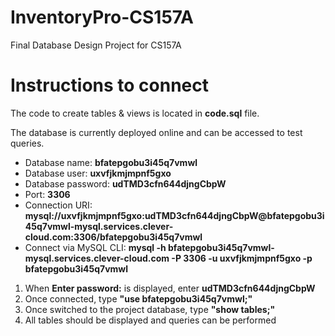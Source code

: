 # InventoryPro-CS157A
Final Database Design Project for CS157A

# Instructions to connect
The code to create tables & views is located in **code.sql** file.

The database is currently deployed online and can be accessed to test queries.

<ul>
<li> Database name: <b>bfatepgobu3i45q7vmwl</b> </li>
<li> Database user: <b>uxvfjkmjmpnf5gxo</b> </li>
<li> Database password: <b>udTMD3cfn644djngCbpW</b> </li>
<li> Port: <b>3306</b> </li>
<li> Connection URI: <b>mysql://uxvfjkmjmpnf5gxo:udTMD3cfn644djngCbpW@bfatepgobu3i45q7vmwl-mysql.services.clever-cloud.com:3306/bfatepgobu3i45q7vmwl</b> </li>
<li> Connect via MySQL CLI: <b>mysql -h bfatepgobu3i45q7vmwl-mysql.services.clever-cloud.com -P 3306 -u uxvfjkmjmpnf5gxo -p bfatepgobu3i45q7vmwl</b> </li>
</ul>

<ol>
<li> When <b>Enter password:</b> is displayed, enter <b>udTMD3cfn644djngCbpW</b> </li>
<li> Once connected, type <b>"use bfatepgobu3i45q7vmwl;"</b> </li>
<li> Once switched to the project database, type <b>"show tables;"</b> </li>
<li> All tables should be displayed and queries can be performed </li>
</ol>
